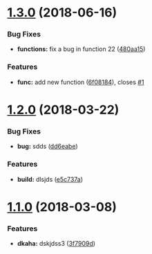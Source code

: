 <a name="1.3.0"></a>
# [1.3.0](https://github.com/NetanelBasal/sem-play/compare/v1.2.0...v1.3.0) (2018-06-16)


### Bug Fixes

* **functions:** fix a bug in function 22 ([480aa15](https://github.com/NetanelBasal/sem-play/commit/480aa15))


### Features

* **func:** add new function ([6f08184](https://github.com/NetanelBasal/sem-play/commit/6f08184)), closes [#1](https://github.com/NetanelBasal/sem-play/issues/1)

<a name="1.2.0"></a>
# [1.2.0](https://github.com/NetanelBasal/sem-play/compare/v1.1.0...v1.2.0) (2018-03-22)


### Bug Fixes

* **bug:** sdds ([dd6eabe](https://github.com/NetanelBasal/sem-play/commit/dd6eabe))


### Features

* **build:** dlsjds ([e5c737a](https://github.com/NetanelBasal/sem-play/commit/e5c737a))

<a name="1.1.0"></a>
# [1.1.0](https://github.com/NetanelBasal/sem-play/compare/v1.0.0...v1.1.0) (2018-03-08)


### Features

* **dkaha:** dskjdss3 ([3f7909d](https://github.com/NetanelBasal/sem-play/commit/3f7909d))
